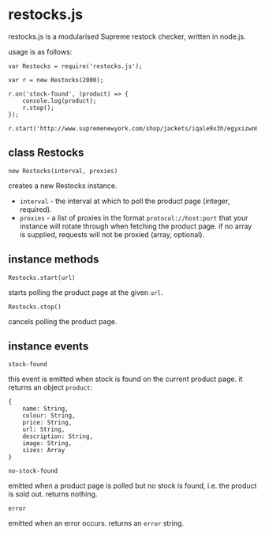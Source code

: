 # restocks.js

restocks.js is a modularised Supreme restock checker, written in node.js.

usage is as follows:

```
var Restocks = require('restocks.js');

var r = new Restocks(2000);

r.on('stock-found', (product) => {
	console.log(product);
	r.stop();
});

r.start('http://www.supremenewyork.com/shop/jackets/iqale9x3h/egyxizwn6');
```

## class Restocks

`new Restocks(interval, proxies)`

creates a new Restocks instance. 

* `interval` - the interval at which to poll the product page (integer, required).
* `proxies` - a list of proxies in the format `protocol://host:port` that your instance will rotate through when fetching the product page. if no array is supplied, requests will not be proxied (array, optional).

## instance methods

`Restocks.start(url)`

starts polling the product page at the given `url`.

`Restocks.stop()`

cancels polling the product page.

## instance events

`stock-found`

this event is emitted when stock is found on the current product page. it returns an object `product`:

```
{
	name: String,
	colour: String, 
	price: String,
	url: String,
	description: String,
	image: String,
	sizes: Array
}
```

`no-stock-found`

emitted when a product page is polled but no stock is found, i.e. the product is sold out. returns nothing.

`error`

emitted when an error occurs. returns an `error` string.